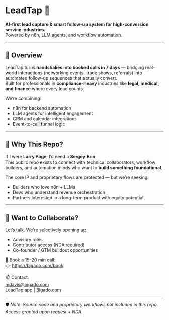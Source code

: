 # LeadTap 🚀  
**AI-first lead capture & smart follow-up system for high-conversion service industries.**  
Powered by n8n, LLM agents, and workflow automation.

---

## 📌 Overview

LeadTap turns **handshakes into booked calls in 7 days** — bridging real-world interactions (networking events, trade shows, referrals) into automated follow-up sequences that actually convert.  
Built for professionals in **compliance-heavy** industries like **legal, medical, and finance** where every lead counts.

We’re combining:
- n8n for backend automation
- LLM agents for intelligent engagement
- CRM and calendar integrations
- Event-to-call funnel logic

---

## 🧠 Why This Repo?

If I were **Larry Page**, I’d need a **Sergey Brin**.  
This public repo exists to connect with technical collaborators, workflow builders, and automation minds who want to **build something foundational**.

The core IP and proprietary flows are protected — but we’re seeking:
- Builders who love n8n + LLMs
- Devs who understand revenue orchestration
- Partners interested in a long-term product with equity potential

---

## 🤝 Want to Collaborate?

Let’s talk. We're selectively opening up:
- Advisory roles
- Contributor access (NDA required)
- Co-founder / GTM buildout opportunities

📅 Book a 15–20 min call:  
👉 https://bigado.com/book

📫 Contact:  
mdavis@bigado.com  
[LeadTap.app](https://leadtap.app) | [Bigado.com](https://bigado.com)

---

🛡️ *Note: Source code and proprietary workflows not included in this repo. Access granted upon request + NDA.*
